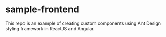 # sample-frontend
This repo is an example of creating custom components using Ant Design styling framework in ReactJS and Angular.
